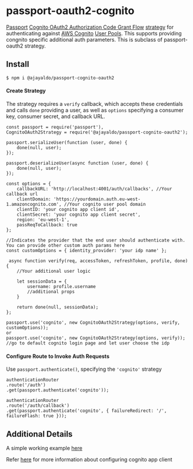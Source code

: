 # passport-oauth2-cognito
[Passport](https://github.com/jaredhanson/passport) [Cognito OAuth2 Authorization Code Grant Flow](https://aws.amazon.com/blogs/mobile/understanding-amazon-cognito-user-pool-oauth-2-0-grants/) [strategy](https://github.com/jaredhanson/passport-strategy) for authenticating against [AWS Cognito](https://aws.amazon.com/cognito/) [User Pools](https://docs.aws.amazon.com/cognito/latest/developerguide/cognito-user-identity-pools.html). This supports providing congnito specific additional auth parameters. This is subclass of passport-oauth2 strategy.

## Install

    $ npm i @ajayaldo/passport-cognito-oauth2
    
#### Create Strategy

The strategy requires a `verify` callback, which accepts these
credentials and calls `done` providing a user, as well as `options` specifying a
consumer key, consumer secret, and callback URL.
    
    const passport = require('passport'),
    CognitoOAuth2Strategy = require('@ajayaldo/passport-cognito-oauth2');

    passport.serializeUser(function (user, done) {
        done(null, user);
    });

    passport.deserializeUser(async function (user, done) {
        done(null, user);
    });
    
    const options = {
        callbackURL: 'http://localhost:4001/auth/callbacks', //Your callback url
        clientDomain: 'https://yourdomain.auth.eu-west-1.amazoncognito.com', //Your cognito user pool domain
        clientID: 'your cognito app client id',
        clientSecret: 'your cognito app client secret',
        region: 'eu-west-1',
        passReqToCallback: true
    };

    //Indicates the provider that the end user should authenticate with. You can provide other custom auth params here
    const customOptions = { identity_provider: 'your idp name' };
   
     async function verify(req, accessToken, refreshToken, profile, done) {
        //Your additional user logic

        let sessionData = {
            username: profile.username
            //additional props
        }

        return done(null, sessionData);
    };
    
    passport.use('cognito', new CognitoOAuth2Strategy(options, verify, customOptions));
    or 
    passport.use('cognito', new CognitoOAuth2Strategy(options, verify)); //go to default cognito login page and let user choose the idp
    
    
    
#### Configure Route to Invoke Auth Requests

Use `passport.authenticate()`, specifying the `'cognito'` strategy

    authenticationRouter
    .route('/auth')
    .get(passport.authenticate('cognito'));

    authenticationRouter
    .route('/auth/callback')
    .get(passport.authenticate('cognito', { failureRedirect: '/', failureFlash: true }));

## Additional Details
A simple working example [here](https://github.com/ajayaldo/cognito-oauth2-passport-example)

Refer [here](https://docs.aws.amazon.com/cognito/latest/developerguide/user-pool-settings-client-apps.html) for more information about configuring cognito app client
